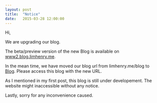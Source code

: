 ```yaml
---
layout: post
title:  "Notice"
date:   2015-03-28 12:00:00
---
```


Hi,

We are upgrading our blog.

The beta/preview version of the new Blog is available on [www2.blog.limhenry.me](http://www2.blog.limhenry.me). 

In the mean time, we have moved our blog url from limhenry.me/blog to [Blog](blog.limhenry.me). Please access this blog with the new URL.

As I mentioned in my first post, this blog is still under developement. The website might inaccessible without any notice. 

Lastly, sorry for any inconvenience caused.



